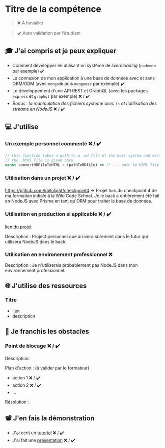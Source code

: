# Titre de la compétence

> ❌ A travailler

> ✔️ Auto validation par l'étudiant

## 🎓 J'ai compris et je peux expliquer

- Comment développer en utilisant un système de _livereloading_ (`nodemon` par exemple) ✔️
- La connexion de mon application à une base de données avec et sans ORM/ODM (avec `mongodb` puis `mongoose` par exemple) ✔️
- Le développement d'une API REST et GraphQL (avec les packages `express` et `graphql` par exemple) ❌ / ✔️
- _Bonus : la manipulation des fichiers système avec `fs` et l'utilisation des streams en NodeJS_ ❌ / ✔️

## 💻 J'utilise

### Un exemple personnel commenté ❌ / ✔️

```javascript
// this function takes a path to a .md file of the host system and write the HTML version of this file
// the .html file is given back
const convertMDFileToHTML = (pathToMDfile) => /* ... path to HTML file */
```

### Utilisation dans un projet ❌ / ✔️

https://github.com/kaitolight/checkpoint4
-> Projet lors du checkpoint 4 de ma formation initiale à la Wild Code School. Je le back a entièrement été fait en NodeJS avec Prisma en tant qu'ORM pour traiter la base de données.

### Utilisation en production si applicable ❌ / ✔️

[lien du projet](...)

Description : Project personnel que arrivera sûrement dans le futur qui utilisera NodeJS dans le back.

### Utilisation en environement professionnel ❌

Description : Je n'utiliserais probablement pas NodeJS dans mon environnement professionnel.

## 🌐 J'utilise des ressources

### Titre

- lien
- description

## 🚧 Je franchis les obstacles

### Point de blocage ❌ / ✔️

Description:

Plan d'action : (à valider par le formateur)

- action 1 ❌ / ✔️
- action 2 ❌ / ✔️
- ...

Résolution :

## 📽️ J'en fais la démonstration

- J'ai ecrit un [tutoriel](...) ❌ / ✔️
- J'ai fait une [présentation](...) ❌ / ✔️
